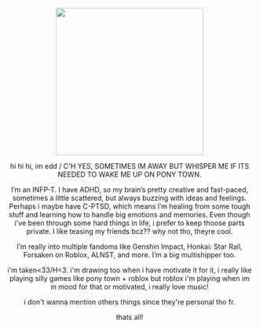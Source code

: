 <p align="center">
<img src="https://64.media.tumblr.com/a1c20ef7a7fd1121ca9b229371036ee6/14d0de942356835e-cb/s400x600/b54105649e8e257a0f35edc59bb1a9226f61e610.pnj" width="300px"><br>
<p align="center">
<p align="center"> hi hi hi, im edd / C'H YES, SOMETIMES IM AWAY BUT WHISPER ME IF ITS NEEDED TO WAKE ME UP ON PONY TOWN.
<p align="center"> I’m an INFP-T. I have ADHD, so my brain’s pretty creative and fast-paced, sometimes a little scattered, but always buzzing with ideas and feelings. Perhaps i maybe have C-PTSD, which means I’m healing from some tough stuff and learning how to handle big emotions and memories. Even though i've been through some hard things in life, i prefer to keep thoose parts private.
I like teasing my friends bcz?? why not tho, theyre cool. 

<p align="center">I’m really into multiple fandoms like Genshin Impact, Honkai: Star Rail, Forsaken on Roblox, ALNST, and more. I’m a big multishipper too.

<p align="center"> i'm taken<33/H<3. i'm drawing too when i have motivate it for it, i really like playing silly games like pony town + roblox but roblox i'm playing when im in mood for that or motivated, i really love music!

<p align="center">i don't wanna mention others things since they're personal tho fr.
<p align="center"> thats all!
